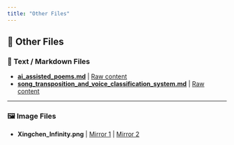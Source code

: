 ```yaml
---
title: "Other Files"
---
```


<!-- Favicon -->
<link rel="icon" type="image/x-icon" href="./others/face.ico" />

## 📂 Other Files

### 📄 Text / Markdown Files

* **[ai\_assisted\_poems.md](./others/ai_assisted_poems)** |
  [Raw content](https://raw.githubusercontent.com/choralakari/choralakari-archive/refs/heads/main/others/ai_assisted_poems.md)
* **[song\_transposition\_and\_voice\_classification\_system.md](./others/song_transposition_and_voice_classification_system)** |
  [Raw content](https://raw.githubusercontent.com/choralakari/choralakari-archive/refs/heads/main/others/song_transposition_and_voice_classification_system.md)

---

### 🖼️ Image Files

* **Xingchen\_Infinity.png** |
  [Mirror 1](https://huggingface.co/1358Adrian/so-vits-svc-rvc-models/resolve/main/RVC_v2_Public_Models/Xingchen_Infinity.png) |
  [Mirror 2](../../Xingchen_Infinity.png)
